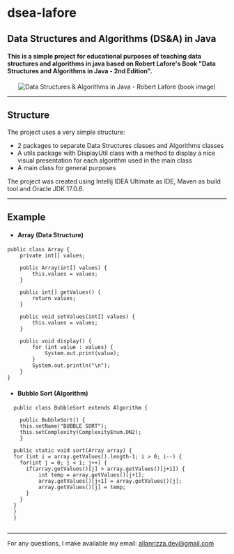 # dsea-lafore
## Data Structures and Algorithms (DS&A) in Java
#### This is a simple project for educational purposes of teaching data structures and algorithms in java based on Robert Lafore's Book "Data Structures and Algorithms in Java - 2nd Edition".

<div align="center">
  <img src="https://m.media-amazon.com/images/I/41W+LyRF6NL.jpg" alt="Data Structures & Algorithms in Java - Robert Lafore (book image)"/>
</div>

<hr>

## Structure

The project uses a very simple structure:
- 2 packages to separate Data Structures classes and Algorithms classes
- A utils package with DisplayUtil class with a method to display a nice visual presentation for each algorithm used in the main class
- A main class for general purposes

The project was created using Intellij IDEA Ultimate as IDE, Maven as build tool and Oracle JDK 17.0.6.

<hr>

## Example

- #### Array (Data Structure)

```
public class Array {
    private int[] values;

    public Array(int[] values) {
        this.values = values;
    }

    public int[] getValues() {
        return values;
    }

    public void setValues(int[] values) {
        this.values = values;
    }

    public void display() {
        for (int value : values) {
            System.out.print(value);
        }
        System.out.println("\n");
    }
}
```

- #### Bubble Sort (Algorithm)

```
  public class BubbleSort extends Algorithm {
  
    public BubbleSort() {
    this.setName("BUBBLE SORT");
    this.setComplexity(ComplexityEnum.ON2);
    }

  public static void sort(Array array) {
  for (int i = array.getValues().length-1; i > 0; i--) {
    for(int j = 0; j < i; j++) {
      if(array.getValues()[j] > array.getValues()[j+1]) {
          int temp = array.getValues()[j+1];
          array.getValues()[j+1] = array.getValues()[j];
          array.getValues()[j] = temp;
      }
    }
  }
  }
  } 
  
```

<hr>

For any questions, I make available my email: allanrizza.dev@gmail.com